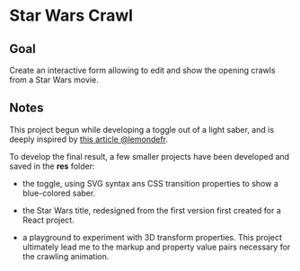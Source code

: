 # Star Wars Crawl

## Goal

Create an interactive form allowing to edit and show the opening crawls from a Star Wars movie.

## Notes

This project begun while developing a toggle out of a light saber, and is deeply inspired by [this article @lemondefr](https://www.lemonde.fr/pixels/article/2019/12/18/star-wars-vous-voulez-davantage-d-episodes-generez-un-scenario-avec-notre-starwarsotron_6023326_4408996.html).

To develop the final result, a few smaller projects have been developed and saved in the **res** folder:

- the toggle, using SVG syntax ans CSS transition properties to show a blue-colored saber.

- the Star Wars title, redesigned from the first version first created for a React project.

- a playground to experiment with 3D transform properties. This project ultimately lead me to the markup and property value pairs necessary for the crawling animation.
